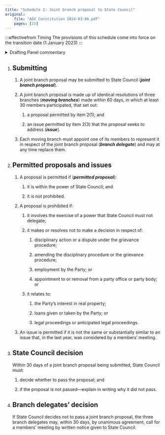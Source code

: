 ```yaml
---
title: "Schedule 2: Joint branch proposal to State Council"
original:
    file: "AGV Constitution 2024-03-06.pdf"
    pages: [15]
---
```


:::effectivefrom Timing
The provisions of this schedule come into force
on the transition date (1 January 2023)
:::

<details>

<summary>Drafting Panel commentary</summary>

<u>At a glance</u>

* Sets out the procedure for making a joint branch proposal leading to a possible
  members’ meeting and members’ plebiscite.

* Sets out the procedure for members’ direct decision-making meetings and
  members’ plebiscites.

* Aims to ensure that the State Council cannot act (or fail to act) in a manner
  which is clearly against the will of the membership.

<u>Summary and Explanation</u>

This part of the Constitution sets out what happens if members are unhappy with a
decision (or non-decision) of State Council and want to have the decision made by the
membership instead. The proposal cannot go forward if it deals with certain limited
matters set out in Schedule 2, [item 2](#permitted-proposals-and-issues) (e.g. to employ or not employ or dismiss a
particular person, or to buy real estate).

This procedure is best explained by an example. Example: if some members were
opposed to a $25,000 cut in our contributions to the Australian Greens, as decided by
State Council, what could they do?

1. They could get three of our branches to each adopt a resolution proposing to
  reverse the cut (Schedule 2, [item 1](#submitting)) and appoint a delegate of the branch.

2. State Council would then have to decide whether or not to agree with what the
  three branches proposed (Schedule 2, [item 3](#state-council-decision)). If State Council did what they
  wanted, that would be the end of the process.

3. If the State Council did not agree to what the three branches wanted, the three
  delegates of the three Branches could require that a members’ meeting be
  called (Schedule 2, [item 4](#branch-delegates-decision)).

4. The issue and the proposal of the three branches then goes to a meeting open
  to all members ([Schedule 3, Item 2](./schedule-03-members-direct-decision-making.md#members-meeting)) . The quorum is 50 members, and if that is
  not reached, the matter goes to another meeting (i.e. a second attempt) within
  14 days. The purpose of the meeting is to attempt to develop a consensus
  resolution of the issue. If that consensus is reached, the decision binds the
  Party. For example, there might be consensus that a cut of only $10,000 to our
  contribution will apply.

5. The meeting can decide a number of things if consensus cannot be reached, or
  if members decide to deal with the matter in particular ways ([Schedule 3, Item 2](./schedule-03-members-direct-decision-making.md#members-meeting)). These include:

  <subclause-letters>

    1. The members might think the matter had no merit or should not go further –
    two thirds present and voting can vote to stop further consideration of the
    matter.

    2. Members could decide to convene another meeting to consider the issue
    further – a majority present and voting could vote to do this.

    3. The members could decide to adopt a (non-binding) resolution – requiring a
    two-thirds majority and 67 in favour (e.g., ‘this meeting recommends to
    State Council that the cut in contributions be reversed next financial year’).

    4. Members could vote to hold a members’ plebiscite on a question, but only if
    there were enough members who wanted this. Therefore, this would need
    two-thirds to vote in favour but also at least 67 members in favour.

  </subclause-letters>

6. If the members’ meeting cannot reach consensus, and the meeting decides to
    send a proposal to a members’ plebiscite, then subject to various procedural
    requirements, the proposal is sent to all branches, and members get to vote, as
    individuals, if they have attended their branch meeting or another meeting held
    by the Constitutional Votes Committee to consider the merits of the proposal.
    Proposals are not carried unless at least:

    <subclause-letters>

    1. 60% of members vote in favour, and

    2. the number of votes in favour exceeds the number opposed by at least 3%
    of the membership (currently around 125)—

    3. however, the vote fails if a majority of members voting in a majority of
    branches vote against.

    </subclause-letters>

7. If a proposal is carried, it is binding upon the State Council for 1 year.

</details>

 
1. ## Submitting

    1.  A joint branch proposal may be submitted to State Council
        (***joint branch proposal***).

    2.  <ClauseAnnotation days /> A joint branch proposal is made up of identical resolutions
        of three branches (***moving branches***) made within
        60 days, in which at least 30 members participated, that set
        out:

        <subclause-letters>

        1.  a proposal permitted by item 2(1); and

        2.  an issue permitted by item 2(3) that the proposal seeks
            to address (***issue***).

        </subclause-letters>

    3.  Each moving branch must appoint one of its members to
        represent it in respect of the joint branch proposal
        (***branch delegate***) and may at any time replace them.



2. ## Permitted proposals and issues

    1.  A proposal is permitted if (***permitted proposal***):

        <subclause-letters>

        1.  it is within the power of State Council; and

        2.  it is not prohibited.

        </subclause-letters>

    2.  A proposal is prohibited if:

        <subclause-letters>

        1.  it involves the exercise of a power that State Council
            must not delegate;

        2.  it makes or resolves not to make a decision in respect
            of:

            1.  disciplinary action or a dispute under the grievance
                procedure;

            2.  amending the disciplinary procedure or the grievance
                procedure;

            3.  employment by the Party; or

            4.  appointment to or removal from a party office or
                party body; or

        3.  it relates to:

            1.  the Party’s interest in real property;

            2.  loans given or taken by the Party; or

            3.  legal proceedings or anticipated legal proceedings.

        </subclause-letters>

    3.  An issue is permitted if it is not the same or substantially
        similar to an issue that, in the last year, was considered
        by a members’ meeting.

3. ## State Council decision

    <ClauseAnnotation nodelegate days /> Within 30 days of a joint branch proposal being submitted, State Council
    must:

    1.  decide whether to pass the proposal; and

    2.  if the proposal is not passed—explain in writing why it did not
    pass.



4. ## Branch delegates’ decision

    <ClauseAnnotation days /> If State Council decides not to pass a joint branch proposal, the three
    branch delegates may, within 30 days, by unanimous agreement, call for a
    members’ meeting by written notice given to State Council.

